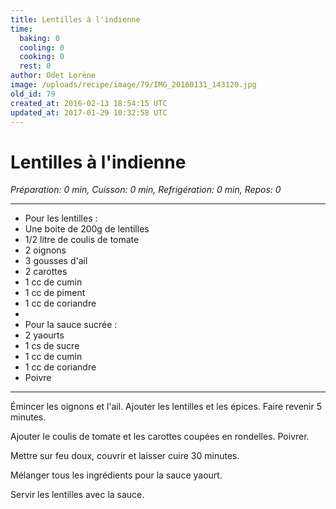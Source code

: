 ```yaml
---
title: Lentilles à l'indienne
time:
  baking: 0
  cooling: 0
  cooking: 0
  rest: 0
author: Odet Lorène
image: /uploads/recipe/image/79/IMG_20160131_143120.jpg
old_id: 79
created_at: 2016-02-13 18:54:15 UTC
updated_at: 2017-01-29 10:32:58 UTC
---
```


# Lentilles à l'indienne



*Préparation: 0 min, Cuisson: 0 min, Refrigération: 0 min, Repos: 0*

---

- Pour les lentilles :
- Une boite de 200g de lentilles
- 1/2 litre de coulis de tomate
- 2 oignons
- 3 gousses d'ail
- 2 carottes
- 1 cc de cumin
- 1 cc de piment
- 1 cc de coriandre
- 
- Pour la sauce sucrée :
- 2 yaourts
- 1 cs de sucre
- 1 cc de cumin
- 1 cc de coriandre
- Poivre

---

Émincer les oignons et l'ail. Ajouter les lentilles et les épices. Faire revenir 5 minutes.

Ajouter le coulis de tomate et les carottes coupées en rondelles. Poivrer.

Mettre sur feu doux, couvrir et laisser cuire 30 minutes. 

Mélanger tous les ingrédients pour la sauce yaourt. 

Servir les lentilles avec la sauce.
